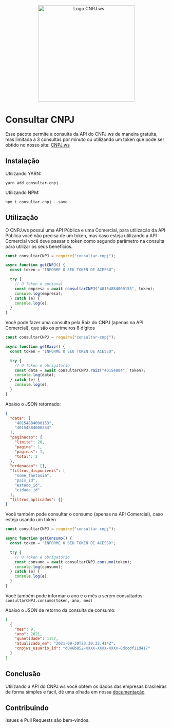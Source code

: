 <p align="center">
  <a href="https://www.cnpj.ws">
    <img src="https://www.cnpj.ws/img/CNPJ-ws-V2.svg" width="300" alt="Logo CNPJ.ws" />
  </a>
</p>

# Consultar CNPJ

Esse pacote permite a consulta da API do CNPJ.ws de maneira gratuita, mas limitada a 3 consultas por minuto 
ou utilizando um token que pode ser obtido no nosso site: [CNPJ.ws](https://www.cnpj.ws)

## Instalação

Utilizando YARN:

```shell
yarn add consultar-cnpj
```

Utilizando NPM:

```shell
npm i consultar-cnpj --save
```

## Utilização

O CNPJ.ws possui uma API Pública e uma Comercial, para utilização da API Pública você não precisa de um token,
 mas caso esteja utilizando a API Comercial você deve passar o token como segundo parâmetro na consulta para 
 utilizar os seus benefícios.

```js
const consultarCNPJ = require("consultar-cnpj");

async function getCNPJ() {
  const token = "INFORME O SEU TOKEN DE ACESSO";

  try {
    // O Token é opcional
    const empresa = await consultarCNPJ("40154884000153", token);
    console.log(empresa);
  } catch (e) {
    console.log(e);
  }
}
```

Você pode fazer uma consulta pela Raiz do CNPJ (apenas na API Comercial), que são os primeiros 8 dígitos

```js
const consultarCNPJ = require("consultar-cnpj");

async function getRaiz() {
  const token = "INFORME O SEU TOKEN DE ACESSO";

  try {
    // O Token é obrigatório
    const data = await consultarCNPJ.raiz("40154884", token);
    console.log(data);
  } catch (e) {
    console.log(e);
  }
}
```

Abaixo o JSON retornado:

```json
{
  "data": [
    "40154884000153",
    "40154884000234"
  ],
  "paginacao": {
    "limite": 20,
    "pagina": 1,
    "paginas": 1,
    "total": 2
  },
  "ordenacao": [],
  "filtros_disponiveis": [
    "nome_fantasia",
    "pais_id",
    "estado_id",
    "cidade_id"
  ],
  "filtros_aplicados": {}
}
```

Você também pode consultar o consumo (apenas na API Comercial), caso esteja usando um token

```js
const consultarCNPJ = require("consultar-cnpj");

async function getConsumo() {
  const token = "INFORME O SEU TOKEN DE ACESSO";

  try {
    // O Token é obrigatório
    const consumo = await consultarCNPJ.consumo(token);
    console.log(consumo);
  } catch (e) {
    console.log(e);
  }
}
```

Você também pode informar o ano e o mês a serem consultados: `consultarCNPJ.consumo(token, ano, mes)`

Abaixo o JSON de retorno da consulta de consumo:

```json
[
  {
    "mes": 9,
    "ano": 2021,
    "quantidade": 1157,
    "atualizado_em": "2021-09-30T23:30:32.414Z",
    "cnpjws_usuario_id": "d046b852-XXXX-XXXX-XXXX-8dccdf11d417"
  }
]
```

## Conclusão

Utilizando a API do CNPJ.ws você obtém os dados das empresas brasileiras de forma simples e fácil, dê uma 
olhada em nossa [documentação](https://www.cnpj.ws/docs/intro).

## Contribuindo

Issues e Pull Requests são bem-vindos.
